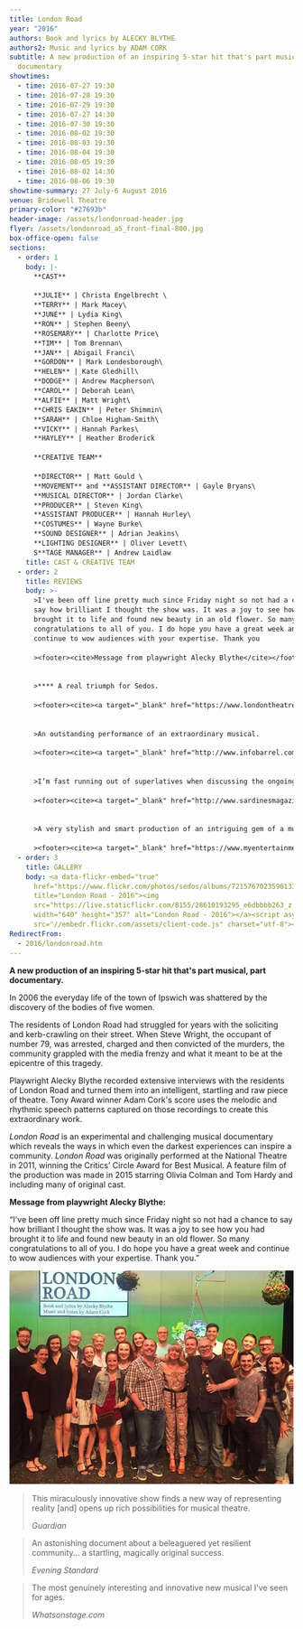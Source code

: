 ```yaml
---
title: London Road
year: "2016"
authors: Book and lyrics by ALECKY BLYTHE
authors2: Music and lyrics by ADAM CORK
subtitle: A new production of an inspiring 5-star hit that's part musical, part
  documentary
showtimes:
  - time: 2016-07-27 19:30
  - time: 2016-07-28 19:30
  - time: 2016-07-29 19:30
  - time: 2016-07-27 14:30
  - time: 2016-07-30 19:30
  - time: 2016-08-02 19:30
  - time: 2016-08-03 19:30
  - time: 2016-08-04 19:30
  - time: 2016-08-05 19:30
  - time: 2016-08-02 14:30
  - time: 2016-08-06 19:30
showtime-summary: 27 July-6 August 2016
venue: Bridewell Theatre
primary-color: "#27693b"
header-image: /assets/londonroad-header.jpg
flyer: /assets/londonroad_a5_front-final-800.jpg
box-office-open: false
sections:
  - order: 1
    body: |-
      **CAST**

      **JULIE** | Christa Engelbrecht \
      **TERRY** | Mark Macey\
      **JUNE** | Lydia King\
      **RON** | Stephen Beeny\
      **ROSEMARY** | Charlotte Price\
      **TIM** | Tom Brennan\
      **JAN** | Abigail Franci\
      **GORDON** | Mark Londesborough\
      **HELEN** | Kate Gledhill\
      **DODGE** | Andrew Macpherson\
      **CAROL** | Deborah Lean\
      **ALFIE** | Matt Wright\
      **CHRIS EAKIN** | Peter Shimmin\
      **SARAH** | Chloe Higham-Smith\
      **VICKY** | Hannah Parkes\
      **HAYLEY** | Heather Broderick

      **CREATIVE TEAM**

      **DIRECTOR** | Matt Gould \
      **MOVEMENT** and **ASSISTANT DIRECTOR** | Gayle Bryans\
      **MUSICAL DIRECTOR** | Jordan Clarke\
      **PRODUCER** | Steven King\
      **ASSISTANT PRODUCER** | Hannah Hurley\
      **COSTUMES** | Wayne Burke\
      **SOUND DESIGNER** | Adrian Jeakins\
      **LIGHTING DESIGNER** | Oliver Levett\
      S**TAGE MANAGER** | Andrew Laidlaw
    title: CAST & CREATIVE TEAM
  - order: 2
    title: REVIEWS
    body: >-
      >I've been off line pretty much since Friday night so not had a chance to
      say how brilliant I thought the show was. It was a joy to see how you had
      brought it to life and found new beauty in an old flower. So many
      congratulations to all of you. I do hope you have a great week and
      continue to wow audiences with your expertise. Thank you

      ><footer><cite>Message from playwright Alecky Blythe</cite></footer>


      >**** A real triumph for Sedos. 

      ><footer><cite><a target="_blank" href="https://www.londontheatre1.com/reviews/review-london-road-bridewell-theatre/">London Road, 2016, Londontheatre1.com (****)</a></cite></footer>


      >An outstanding performance of an extraordinary musical.

      ><footer><cite><a target="_blank" href="http://www.infobarrel.com/Sedos_Presents_London_Road_at_Bridewell_Theatre_London">London Road*, 2016, InfoBarrel</a></cite></footer>


      >I’m fast running out of superlatives when discussing the ongoing virtuosity of Sedos.... A sublime piece of theatre.

      ><footer><cite><a target="_blank" href="http://www.sardinesmagazine.co.uk/reviews/review.php?REVIEW-Sedos-London%20Road&reviewsID=2510">*London Road*, 2016, Sardines Magazine</a></cite></footer>


      >A very stylish and smart production of an intriguing gem of a musical... [Sedos] creates something that is touching, funny, uncomfortable and thought-provoking.

      ><footer><cite><a target="_blank" href="https://www.myentertainmentworld.ca/2016/08/london-road-sedos/">London Road*, 2016, My Entertainment World</a></cite></footer>
  - order: 3
    title: GALLERY
    body: <a data-flickr-embed="true"
      href="https://www.flickr.com/photos/sedos/albums/72157670235961335"
      title="London Road - 2016"><img
      src="https://live.staticflickr.com/8155/28610193295_e6dbbbb263_z.jpg"
      width="640" height="357" alt="London Road - 2016"></a><script async
      src="//embedr.flickr.com/assets/client-code.js" charset="utf-8"></script>
RedirectFrom:
  - 2016/londonroad.htm
---
```

**A new production of an inspiring 5-star hit that's part musical, part documentary.**

In 2006 the everyday life of the town of Ipswich was shattered by the discovery of the bodies of five women.

The residents of London Road had struggled for years with the soliciting and kerb-crawling on their street. When Steve Wright, the occupant of number 79, was arrested, charged and then convicted of the murders, the community grappled with the media frenzy and what it meant to be at the epicentre of this tragedy.

Playwright Alecky Blythe recorded extensive interviews with the residents of London Road and turned them into an intelligent, startling and raw piece of theatre. Tony Award winner Adam Cork's score uses the melodic and rhythmic speech patterns captured on those recordings to create this extraordinary work.

*London Road* is an experimental and challenging musical documentary which reveals the ways in which even the darkest experiences can inspire a community. *London Road* was originally performed at the National Theatre in 2011, winning the Critics’ Circle Award for Best Musical. A feature film of the production was made in 2015 starring Olivia Colman and Tom Hardy and including many of original cast.

**Message from playwright Alecky Blythe:**

“I've been off line pretty much since Friday night so not had a chance to say how brilliant I thought the show was. It was a joy to see how you had brought it to life and found new beauty in an old flower. So many congratulations to all of you. I do hope you have a great week and continue to wow audiences with your expertise. Thank you.”

![](/assets/aleckyandcast.jpg "Alecky B, plus original National Theatre London cast members Nick Holder and Michael Schaeffer, with the Sedos cast of London Road.lythe")

>This miraculously innovative show finds a new way of representing reality \[and] opens up rich possibilities for musical theatre.
><footer><cite>Guardian</cite></footer>

>An astonishing document about a beleaguered yet resilient community... a startling, magically original success.
><footer><cite>Evening Standard</cite></footer>

>The most genuinely interesting and innovative new musical I've seen for ages.
><footer><cite>Whatsonstage.com</cite></footer>